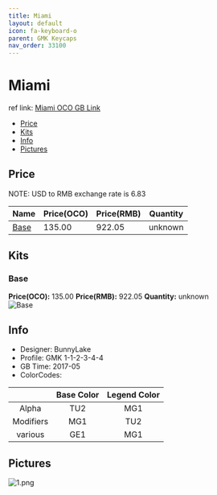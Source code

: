 ```yaml
---
title: Miami
layout: default
icon: fa-keyboard-o
parent: GMK Keycaps
nav_order: 33100
---
```


# Miami

ref link: [Miami OCO GB Link](https://www.originativeco.com/products/miami)

* [Price](#price)
* [Kits](#kits)
* [Info](#info)
* [Pictures](#pictures)


## Price  
NOTE: USD to RMB exchange rate is 6.83

| Name          | Price(OCO)    |  Price(RMB) | Quantity |
| ------------- | ------------ |  ---------- | -------- |
|[Base](#base)|135.00|922.05|unknown|


## Kits
### Base
**Price(OCO):** 135.00    **Price(RMB):** 922.05    **Quantity:** unknown  
<img src="{{ 'assets/images/gmk-keycaps/miami/kits_pics/base.png' | relative_url }}" alt="Base" class="image featured">


## Info
* Designer: BunnyLake
* Profile: GMK 1-1-2-3-4-4
* GB Time: 2017-05
* ColorCodes: 

| |Base Color     | Legend Color
| :-------------: | :-------------: | :------------:
|Alpha|TU2|MG1
|Modifiers|MG1|TU2
|various|GE1|MG1


## Pictures
<img src="{{ 'assets/images/gmk-keycaps/miami/rendering_pics/1.png' | relative_url }}" alt="1.png" class="image featured">
